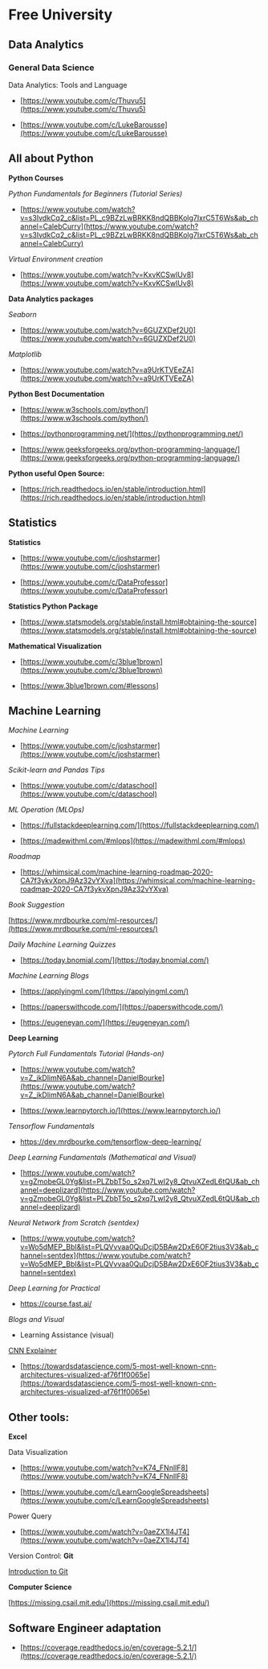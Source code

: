 # Free University

## Data Analytics

### General Data Science

Data Analytics: Tools and Language

- [https://www.youtube.com/c/Thuvu5](https://www.youtube.com/c/Thuvu5)

- [https://www.youtube.com/c/LukeBarousse](https://www.youtube.com/c/LukeBarousse)


## All about Python

**Python Courses**

*Python Fundamentals for Beginners (Tutorial Series)*

- [https://www.youtube.com/watch?v=s3IvdkCq2_c&list=PL_c9BZzLwBRKK8ndQBBKolg7IxrC5T6Ws&ab_channel=CalebCurry](https://www.youtube.com/watch?v=s3IvdkCq2_c&list=PL_c9BZzLwBRKK8ndQBBKolg7IxrC5T6Ws&ab_channel=CalebCurry)

*Virtual Environment creation*

- [https://www.youtube.com/watch?v=KxvKCSwlUv8](https://www.youtube.com/watch?v=KxvKCSwlUv8)

**Data Analytics packages**

*Seaborn*

- [https://www.youtube.com/watch?v=6GUZXDef2U0](https://www.youtube.com/watch?v=6GUZXDef2U0)

*Matplotlib*

- [https://www.youtube.com/watch?v=a9UrKTVEeZA](https://www.youtube.com/watch?v=a9UrKTVEeZA)

**Python Best Documentation**

- [https://www.w3schools.com/python/](https://www.w3schools.com/python/)

- [https://pythonprogramming.net/](https://pythonprogramming.net/)

- [https://www.geeksforgeeks.org/python-programming-language/](https://www.geeksforgeeks.org/python-programming-language/)

**Python useful Open Source:**

- [https://rich.readthedocs.io/en/stable/introduction.html](https://rich.readthedocs.io/en/stable/introduction.html)


## **Statistics**

**Statistics**

- [https://www.youtube.com/c/joshstarmer](https://www.youtube.com/c/joshstarmer)

- [https://www.youtube.com/c/DataProfessor](https://www.youtube.com/c/DataProfessor)

**Statistics Python Package**

- [https://www.statsmodels.org/stable/install.html#obtaining-the-source](https://www.statsmodels.org/stable/install.html#obtaining-the-source)

**Mathematical Visualization**

- [https://www.youtube.com/c/3blue1brown](https://www.youtube.com/c/3blue1brown)

- [https://www.3blue1brown.com/#lessons]

## Machine Learning

*Machine Learning*

- [https://www.youtube.com/c/joshstarmer](https://www.youtube.com/c/joshstarmer)

*Scikit-learn and Pandas Tips*

- [https://www.youtube.com/c/dataschool](https://www.youtube.com/c/dataschool)

*ML Operation (MLOps)*

- [https://fullstackdeeplearning.com/](https://fullstackdeeplearning.com/)

- [https://madewithml.com/#mlops](https://madewithml.com/#mlops)

*Roadmap*

- [https://whimsical.com/machine-learning-roadmap-2020-CA7f3ykvXpnJ9Az32vYXva](https://whimsical.com/machine-learning-roadmap-2020-CA7f3ykvXpnJ9Az32vYXva)

*Book Suggestion*

[https://www.mrdbourke.com/ml-resources/](https://www.mrdbourke.com/ml-resources/)

*Daily Machine Learning Quizzes*

- [https://today.bnomial.com/](https://today.bnomial.com/)

*Machine Learning Blogs*

- [https://applyingml.com/](https://applyingml.com/)

- [https://paperswithcode.com/](https://paperswithcode.com/)

- [https://eugeneyan.com/](https://eugeneyan.com/)

**Deep Learning**

*Pytorch Full Fundamentals Tutorial (Hands-on)*
    
- [https://www.youtube.com/watch?v=Z_ikDlimN6A&ab_channel=DanielBourke](https://www.youtube.com/watch?v=Z_ikDlimN6A&ab_channel=DanielBourke)
    
- [https://www.learnpytorch.io/](https://www.learnpytorch.io/)

*Tensorflow Fundamentals*

- https://dev.mrdbourke.com/tensorflow-deep-learning/
    
*Deep Learning Fundamentals (Mathematical and Visual)*
    
- [https://www.youtube.com/watch?v=gZmobeGL0Yg&list=PLZbbT5o_s2xq7LwI2y8_QtvuXZedL6tQU&ab_channel=deeplizard](https://www.youtube.com/watch?v=gZmobeGL0Yg&list=PLZbbT5o_s2xq7LwI2y8_QtvuXZedL6tQU&ab_channel=deeplizard) 
    
 *Neural Network from Scratch (sentdex)*
    
 - [https://www.youtube.com/watch?v=Wo5dMEP_BbI&list=PLQVvvaa0QuDcjD5BAw2DxE6OF2tius3V3&ab_channel=sentdex](https://www.youtube.com/watch?v=Wo5dMEP_BbI&list=PLQVvvaa0QuDcjD5BAw2DxE6OF2tius3V3&ab_channel=sentdex)
 
*Deep Learning for Practical*

- https://course.fast.ai/
    
*Blogs and Visual*

- Learning Assistance (visual)

[CNN Explainer](https://poloclub.github.io/cnn-explainer/)

- [https://towardsdatascience.com/5-most-well-known-cnn-architectures-visualized-af76f1f0065e](https://towardsdatascience.com/5-most-well-known-cnn-architectures-visualized-af76f1f0065e)


## Other tools:

**Excel** 

Data Visualization

- [https://www.youtube.com/watch?v=K74_FNnlIF8](https://www.youtube.com/watch?v=K74_FNnlIF8)

- [https://www.youtube.com/c/LearnGoogleSpreadsheets](https://www.youtube.com/c/LearnGoogleSpreadsheets)

Power Query

- [https://www.youtube.com/watch?v=0aeZX1l4JT4](https://www.youtube.com/watch?v=0aeZX1l4JT4)

Version Control: **Git**

[Introduction to Git](https://www.notion.so/Introduction-to-Git-ac396a0697704709a12b6a0e545db049) 

****************Computer Science****************

[https://missing.csail.mit.edu/](https://missing.csail.mit.edu/)

## Software Engineer adaptation

- [https://coverage.readthedocs.io/en/coverage-5.2.1/](https://coverage.readthedocs.io/en/coverage-5.2.1/)
